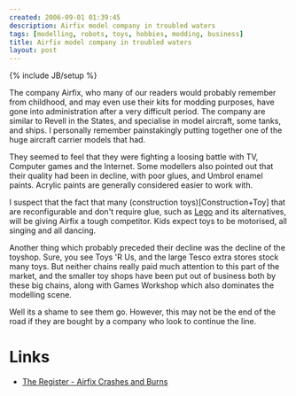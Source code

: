 ```yaml
---
created: 2006-09-01 01:39:45
description: Airfix model company in troubled waters
tags: [modelling, robots, toys, hobbies, modding, business]
title: Airfix model company in troubled waters
layout: post
---
```

{% include JB/setup %}

The company Airfix, who many of our readers would probably remember from childhood, and may even use their kits for modding purposes, have gone into administration after a very difficult period. The company are similar to Revell in the States, and specialise in model aircraft, some tanks, and ships. I personally remember painstakingly putting together one of the huge aircraft carrier models that had.

They seemed to feel that they were fighting a loosing battle with TV, Computer games and the Internet. Some modellers also pointed out that their quality had been in decline, with poor glues, and Umbrol enamel paints. Acrylic paints are generally considered easier to work with.

I suspect that the fact that many (construction toys)[Construction+Toy] that are reconfigurable and don't require glue, such as [Lego](Lego) and its alternatives, will be giving Airfix a tough competitor. Kids expect toys to be motorised, all singing and all dancing.

Another thing which probably preceded their decline was the decline of the toyshop. Sure, you see Toys 'R Us, and the large Tesco extra stores stock many toys. But neither chains really paid much attention to this part of the market, and the smaller toy shops have been put out of business both by these big chains, along with Games Workshop which also dominates the modelling scene.

Well its a shame to see them go. However, this may not be the end of the road if they are bought by a company who look to continue the line.

# Links
* <a href="http://www.theregister.co.uk/2006/08/31/rip_airfix/" target="_blank">The Register - Airfix Crashes and Burns</a>

